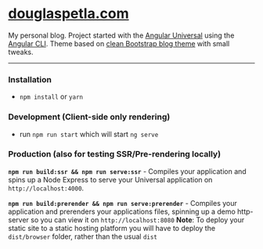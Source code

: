 # [douglaspetla.com](https://douglaspetla.com/)

My personal blog. Project started with the [Angular Universal](https://github.com/angular/universal) using the [Angular CLI](https://github.com/angular/angular-cli). Theme based on [clean Bootstrap blog theme](https://github.com/BlackrockDigital/startbootstrap-clean-blog) with small tweaks.

---

### Installation

- `npm install` or `yarn`

### Development (Client-side only rendering)

- run `npm run start` which will start `ng serve`

### Production (also for testing SSR/Pre-rendering locally)

**`npm run build:ssr && npm run serve:ssr`** - Compiles your application and spins up a Node Express to serve your Universal application on `http://localhost:4000`.

**`npm run build:prerender && npm run serve:prerender`** - Compiles your application and prerenders your applications files, spinning up a demo http-server so you can view it on `http://localhost:8080`
**Note**: To deploy your static site to a static hosting platform you will have to deploy the `dist/browser` folder, rather than the usual `dist`
